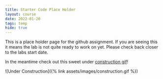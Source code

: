 ```yaml
---
title: Starter Code Place Holder
layout: course
date: 2022-01-20
tags: temp
hide: true
---
```


This is a place holder page for the github assignment. If you are seeing this it means the lab is
not quite ready to work on yet. Please check back closer to the labs start date.

In the meantime check out this sweet under [construction gif](http://textfiles.com/underconstruction/)!

![Under Construction]({% link assets/images/construction.gif %})
